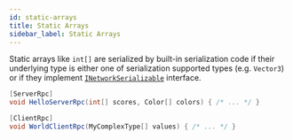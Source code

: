 ```yaml
---
id: static-arrays
title: Static Arrays
sidebar_label: Static Arrays
---
```


Static arrays like `int[]` are serialized by built-in serialization code if their underlying type is either one of serialization supported types (e.g. `Vector3`) or if they implement [`INetworkSerializable`](inetworkserializable-bitserializer.md) interface.

```csharp
[ServerRpc]
void HelloServerRpc(int[] scores, Color[] colors) { /* ... */ }

[ClientRpc]
void WorldClientRpc(MyComplexType[] values) { /* ... */ }
```